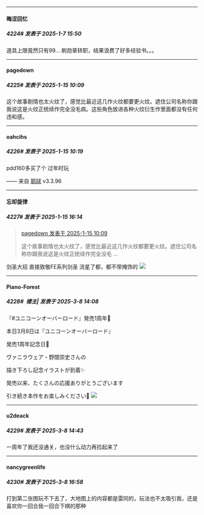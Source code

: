 ﻿
*****

####  晦涩回忆  
##### 4224#       发表于 2025-1-7 15:50

道具上限竟然只有99… 刷勋章转职，结果浪费了好多经验书。。。

*****

####  pagedown  
##### 4225#       发表于 2025-1-15 10:09

这个故事剧情也太火纹了，感觉比最近这几作火纹都要更火纹。遮住公司名称你跟我说这是火纹正统续作完全没毛病。这些角色放进各种火纹衍生作里面都没有任何违和感。


*****

####  oahcihs  
##### 4226#       发表于 2025-1-15 10:19

pdd160多买了个 过年时玩

—— 来自 [鹅球](https://www.pgyer.com/GcUxKd4w) v3.3.96


*****

####  忘却旋律  
##### 4227#       发表于 2025-1-15 16:14

<blockquote><a href="httphttps://bbs.saraba1st.com/2b/forum.php?mod=redirect&amp;goto=findpost&amp;pid=67183903&amp;ptid=2152801" target="_blank">pagedown 发表于 2025-1-15 10:09</a>

这个故事剧情也太火纹了，感觉比最近这几作火纹都要更火纹。遮住公司名称你跟我说这是火纹正统续作完全没毛 ...</blockquote>
剑圣大招 直接致敬FE系列剑圣 流星了都，都不带掩饰的 <img src="https://static.saraba1st.com/image/smiley/face2017/067.png" referrerpolicy="no-referrer">

*****

####  Piano-Forest  
##### 4228#         楼主| 发表于 2025-3-8 14:08

『#ユニコーンオーバーロード』発売1周年🎉

本日3月8日は『ユニコーンオーバーロード』

発売1周年記念日👑

ヴァニラウェア・野間崇史さんの

描き下ろし記念イラストが到着✨

発売以来、たくさんの応援ありがとうございます

引き続き本作をお楽しみください🦄
<img src="https://p.sda1.dev/22/8ea8af4cf2401c5b68aa1a6638747099/20250308_140719.jpg" referrerpolicy="no-referrer">


*****

####  u2deack  
##### 4229#       发表于 2025-3-8 14:43

一周年了我还没通关，也没什么动力再捡起来了


*****

####  nancygreenlife  
##### 4230#       发表于 2025-3-8 16:58

打到第二张图玩不下去了，大地图上的内容都是雷同的，玩法也不太吸引我，还是喜欢你一回合我一回合下棋的那种

